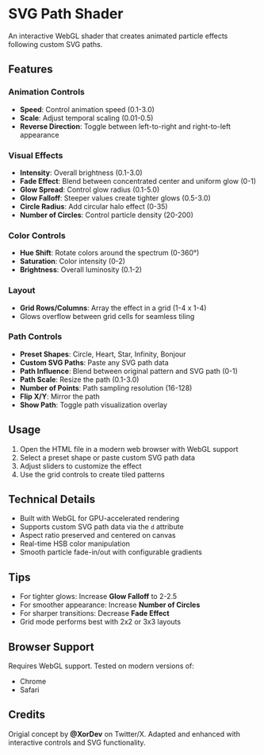# SVG Path Shader

An interactive WebGL shader that creates animated particle effects following custom SVG paths.

## Features

### Animation Controls
- **Speed**: Control animation speed (0.1-3.0)
- **Scale**: Adjust temporal scaling (0.01-0.5)
- **Reverse Direction**: Toggle between left-to-right and right-to-left appearance

### Visual Effects
- **Intensity**: Overall brightness (0.1-3.0)
- **Fade Effect**: Blend between concentrated center and uniform glow (0-1)
- **Glow Spread**: Control glow radius (0.1-5.0)
- **Glow Falloff**: Steeper values create tighter glows (0.5-3.0)
- **Circle Radius**: Add circular halo effect (0-35)
- **Number of Circles**: Control particle density (20-200)

### Color Controls
- **Hue Shift**: Rotate colors around the spectrum (0-360°)
- **Saturation**: Color intensity (0-2)
- **Brightness**: Overall luminosity (0.1-2)

### Layout
- **Grid Rows/Columns**: Array the effect in a grid (1-4 x 1-4)
- Glows overflow between grid cells for seamless tiling

### Path Controls
- **Preset Shapes**: Circle, Heart, Star, Infinity, Bonjour
- **Custom SVG Paths**: Paste any SVG path data
- **Path Influence**: Blend between original pattern and SVG path (0-1)
- **Path Scale**: Resize the path (0.1-3.0)
- **Number of Points**: Path sampling resolution (16-128)
- **Flip X/Y**: Mirror the path
- **Show Path**: Toggle path visualization overlay

## Usage

1. Open the HTML file in a modern web browser with WebGL support
2. Select a preset shape or paste custom SVG path data
3. Adjust sliders to customize the effect
4. Use the grid controls to create tiled patterns

## Technical Details

- Built with WebGL for GPU-accelerated rendering
- Supports custom SVG path data via the `d` attribute
- Aspect ratio preserved and centered on canvas
- Real-time HSB color manipulation
- Smooth particle fade-in/out with configurable gradients

## Tips

- For tighter glows: Increase **Glow Falloff** to 2-2.5
- For smoother appearance: Increase **Number of Circles**
- For sharper transitions: Decrease **Fade Effect**
- Grid mode performs best with 2x2 or 3x3 layouts

## Browser Support

Requires WebGL support. Tested on modern versions of:
- Chrome
- Safari

## Credits

Origial concept by **@XorDev** on Twitter/X. Adapted and enhanced with interactive controls and SVG functionality.
